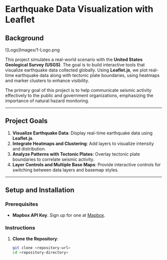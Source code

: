 # Earthquake Data Visualization with Leaflet

## Background

![Logo]Images/1-Logo.png

This project simulates a real-world scenario with the **United States Geological Survey (USGS)**. The goal is to build interactive tools that visualize earthquake data collected globally. Using **Leaflet.js**, we plot real-time earthquake data along with tectonic plate boundaries, using heatmaps and marker clusters to enhance visibility.

The primary goal of this project is to help communicate seismic activity effectively to the public and government organizations, emphasizing the importance of natural hazard monitoring.

---

## Project Goals

1. **Visualize Earthquake Data**: Display real-time earthquake data using **Leaflet.js**.
2. **Integrate Heatmaps and Clustering**: Add layers to visualize intensity and distribution.
3. **Analyze Patterns with Tectonic Plates**: Overlay tectonic plate boundaries to correlate seismic activity.
4. **Layer Controls and Multiple Base Maps**: Provide interactive controls for switching between data layers and basemap styles.

---

## Setup and Installation

### Prerequisites
- **Mapbox API Key**. Sign up for one at [Mapbox](https://account.mapbox.com).

### Instructions

1. **Clone the Repository**:
   ```bash
   git clone <repository-url>
   cd <repository-directory>
